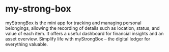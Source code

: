 # my-strong-box
myStrongBox is the mini app for tracking and managing personal belongings, allowing the recording of details such as location, status, and value of each item. It offers a useful dashboard for financial insights and an asset overview. Simplify life with myStrongBox – the digital ledger for everything valuable.
